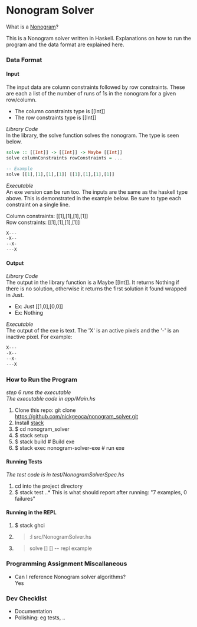 # Nonogram Solver

What is a [Nonogram](https://en.wikipedia.org/wiki/Nonogram)?

This is a Nonogram solver written in Haskell. Explanations on how to run the program and the data format are explained here.

### Data Format

#### Input
The input data are column constraints followed by row constraints. These are each a list of the number of runs of 1s in the nonogram for a given row/column.
* The column constraints type is [[Int]]
* The row constraints type is [[Int]]

*Library Code*  
In the library, the solve function solves the nonogram. The type is seen below.
```haskell
solve :: [[Int]] -> [[Int]] -> Maybe [[Int]]
solve columnConstraints rowConstraints = ...

-- Example
solve [[1],[1],[1],[1]] [[1],[1],[1],[1]] 
```

*Executable*  
An exe version can be run too. The inputs are the same as the haskell type above. This is demonstrated in the example below. Be sure to type each constraint on a single line.  

Column constraints: [[1],[1],[1],[1]]  
Row constraints: [[1],[1],[1],[1]]  
```js
X---
-X--
--X-
---X
```

#### Output
*Library Code*  
The output in the library function is a Maybe [[Int]]. It returns Nothing if there is no solution, otherwise it returns the first solution it found wrapped in Just.
* Ex: Just [[1,0],[0,0]]
* Ex: Nothing

*Executable*  
The output of the exe is text. The 'X' is an active pixels and the '-' is an inactive pixel. For example:
```js
X---
-X--
--X-
---X
```

### How to Run the Program
_step 6 runs the executable_  
_The executable code in app/Main.hs_  
1. Clone this repo: git clone https://github.com/nickgeoca/nonogram_solver.git
2. Install [stack](https://docs.haskellstack.org/en/stable/README/#how-to-install)
3. $ cd nonogram_solver
4. $ stack setup
5. $ stack build # Build exe
6. $ stack exec nonogram-solver-exe # run exe

#### Running Tests
_The test code is in test/NonogramSolverSpec.hs_
1. cd into the project directory
2. $ stack test
..* This is what should report after running: "7 examples, 0 failures"

#### Running in the REPL
1. $ stack ghci
2. > :l src/NonogramSolver.hs
3. > solve [] [] -- repl example

### Programming Assignment Miscallaneous

* Can I reference Nonogram solver algorithms?  
Yes 

### Dev Checklist
* Documentation
* Polishing: eg tests, ..